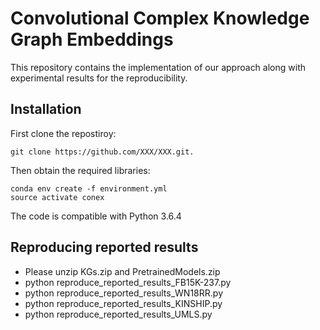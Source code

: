 # Convolutional Complex Knowledge Graph Embeddings


This repository contains the implementation of our approach along with experimental results for the reproducibility.

## Installation

First clone the repostiroy:
```
git clone https://github.com/XXX/XXX.git.
```
Then obtain the required libraries:
```
conda env create -f environment.yml
source activate conex
```
The code is compatible with Python 3.6.4

## Reproducing reported results
- Please unzip KGs.zip and PretrainedModels.zip
- python reproduce_reported_results_FB15K-237.py
- python reproduce_reported_results_WN18RR.py
- python reproduce_reported_results_KINSHIP.py
- python reproduce_reported_results_UMLS.py
